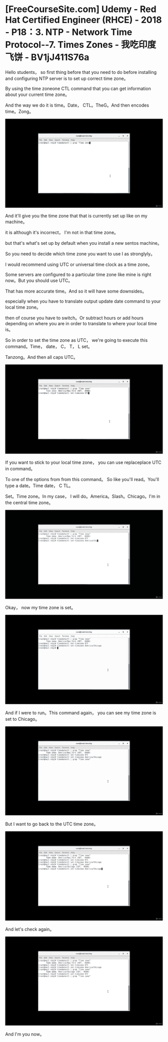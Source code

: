 # [FreeCourseSite.com] Udemy - Red Hat Certified Engineer (RHCE) - 2018 - P18：3. NTP - Network Time Protocol--7. Times Zones - 我吃印度飞饼 - BV1jJ411S76a

Hello students， so first thing before that you need to do before installing and configuring NTP server is to set up correct time zone。

By using the time zoneone CTL command that you can get information about your current time zone。

And the way we do it is time。Date， CTL。TheG。And then encodes time。Zong。



![](img/1b505a9e606e012bc74b1c41599b2b16_1.png)

And it'll give you the time zone that that is currently set up like on my machine。

 it is although it's incorrect， I'm not in that time zone。

 but that's what's set up by default when you install a new sentos machine。

So you need to decide which time zone you want to use I as stronglyly。

 I would recommend using UTC or universal time clock as a time zone。

 Some servers are configured to a particular time zone like mine is right now。But you should use UTC。

That has more accurate time。And so it will have some downsides。

 especially when you have to translate output update date command to your local time zone。

 then of course you have to switch。Or subtract hours or add hours depending on where you are in order to translate to where your local time is。

So in order to set the time zone as UTC， we're going to execute this command。Time， date， C， T， L set。

Tanzong。And then all caps UTC。

![](img/1b505a9e606e012bc74b1c41599b2b16_3.png)

If you want to stick to your local time zone， you can use replaceplace UTC in command。

To one of the options from from this command。 So like you'll read。You'll type a date。Time date， C TL。

Set。Time zone。In my case， I will do。America。Slash。Chicago。I'm in the central time zone。



![](img/1b505a9e606e012bc74b1c41599b2b16_5.png)

Okay， now my time zone is set。

![](img/1b505a9e606e012bc74b1c41599b2b16_7.png)

And if I were to run。This command again， you can see my time zone is set to Chicago。



![](img/1b505a9e606e012bc74b1c41599b2b16_9.png)

But I want to go back to the UTC time zone。

![](img/1b505a9e606e012bc74b1c41599b2b16_11.png)

And let's check again。

![](img/1b505a9e606e012bc74b1c41599b2b16_13.png)

And I'm you now。